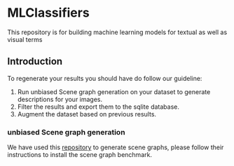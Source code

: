 # MLClassifiers

This repository is for building machine learning models for textual as well as visual terms

## Introduction

To regenerate your results you should have do follow our guideline:

1. Run unbiased Scene graph generation on your dataset to generate descriptions for your images.
2. Filter the results and export them to the sqlite database.
3. Augment the dataset based on previous results.


### unbiased Scene graph generation

We have used this [repository](https://github.com/KaihuaTang/Scene-Graph-Benchmark.pytorch) to generate scene graphs, please follow their instructions to install the scene graph benchmark.
